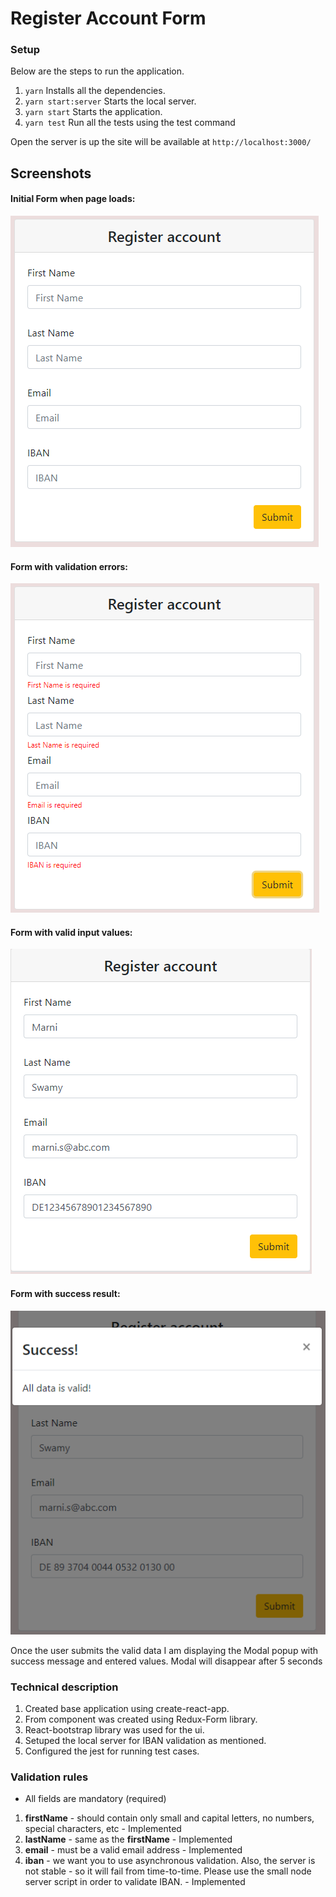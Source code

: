 
# Register Account Form

### Setup
Below are the steps to run the application.

1. `yarn`  Installs all the dependencies.
2. `yarn start:server`  Starts the local server.
2. `yarn start`  Starts the application.
3. `yarn test`  Run all the tests using the test command

Open the server is up the site will be available at `http://localhost:3000/`


## Screenshots

#### Initial Form when page loads:
![sample](docs/Initialform.PNG)

#### Form with validation errors:
![sample](docs/formWithErrors.PNG)

#### Form with valid input values:
![sample](docs/formWithValues.PNG)

#### Form with success result:
![sample](docs/formWithSuccess.PNG)

Once the user submits the valid data I am displaying the Modal popup with success message and entered values. Modal will disappear after 5 seconds


### Technical description

1. Created base application using create-react-app.
2. From component was created using Redux-Form library.
3. React-bootstrap library was used for the ui.
4. Setuped the local server for IBAN validation as mentioned.
5. Configured the jest for running test cases.


### Validation rules

* All fields are mandatory (required)

1. **firstName** - should contain only small and capital letters, no numbers, special characters, etc - Implemented
1. **lastName** - same as the **firstName** - Implemented
1. **email** - must be a valid email address - Implemented
1. **iban** - we want you to use asynchronous validation. Also, the server is not stable - so it will fail from time-to-time. Please use the small node server script in order to validate IBAN. - Implemented

